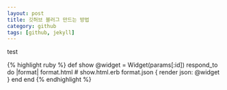 ```yaml
---
layout: post
title: 깃허브 블러그 만드는 방법  
category: github 
tags: [github, jekyll]
---
```


test

{% highlight ruby %}
def show
  @widget = Widget(params[:id])
  respond_to do |format|
    format.html # show.html.erb
    format.json { render json: @widget }
  end
end
{% endhighlight %}
